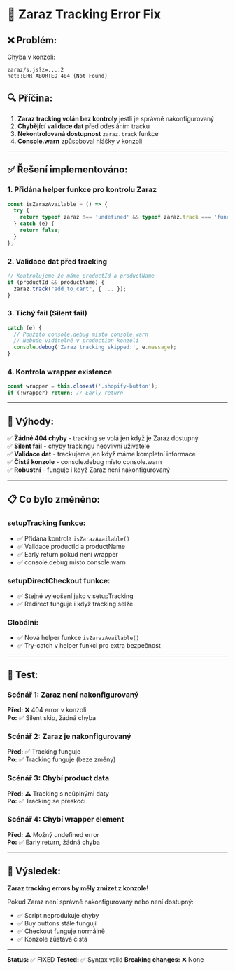 # 🔧 Zaraz Tracking Error Fix

## ❌ Problém:
Chyba v konzoli:
```
zaraz/s.js?z=...:2 
net::ERR_ABORTED 404 (Not Found)
```

## 🔍 Příčina:
1. **Zaraz tracking volán bez kontroly** jestli je správně nakonfigurovaný
2. **Chybějící validace dat** před odesláním tracku
3. **Nekontrolovaná dostupnost** `zaraz.track` funkce
4. **Console.warn** způsoboval hlášky v konzoli

---

## ✅ Řešení implementováno:

### 1. **Přidána helper funkce pro kontrolu Zaraz**
```javascript
const isZarazAvailable = () => {
  try {
    return typeof zaraz !== 'undefined' && typeof zaraz.track === 'function';
  } catch (e) {
    return false;
  }
};
```

### 2. **Validace dat před tracking**
```javascript
// Kontrolujeme že máme productId a productName
if (productId && productName) {
  zaraz.track("add_to_cart", { ... });
}
```

### 3. **Tichý fail (Silent fail)**
```javascript
catch (e) {
  // Použito console.debug místo console.warn
  // Nebude viditelné v production konzoli
  console.debug('Zaraz tracking skipped:', e.message);
}
```

### 4. **Kontrola wrapper existence**
```javascript
const wrapper = this.closest('.shopify-button');
if (!wrapper) return; // Early return
```

---

## 🎯 Výhody:

✅ **Žádné 404 chyby** - tracking se volá jen když je Zaraz dostupný  
✅ **Silent fail** - chyby trackingu neovlivní uživatele  
✅ **Validace dat** - trackujeme jen když máme kompletní informace  
✅ **Čistá konzole** - console.debug místo console.warn  
✅ **Robustní** - funguje i když Zaraz není nakonfigurovaný  

---

## 📋 Co bylo změněno:

### setupTracking funkce:
- ✅ Přidána kontrola `isZarazAvailable()`
- ✅ Validace productId a productName
- ✅ Early return pokud není wrapper
- ✅ console.debug místo console.warn

### setupDirectCheckout funkce:
- ✅ Stejné vylepšení jako v setupTracking
- ✅ Redirect funguje i když tracking selže

### Globální:
- ✅ Nová helper funkce `isZarazAvailable()`
- ✅ Try-catch v helper funkci pro extra bezpečnost

---

## 🧪 Test:

### Scénář 1: Zaraz není nakonfigurovaný
**Před:** ❌ 404 error v konzoli  
**Po:** ✅ Silent skip, žádná chyba

### Scénář 2: Zaraz je nakonfigurovaný
**Před:** ✅ Tracking funguje  
**Po:** ✅ Tracking funguje (beze změny)

### Scénář 3: Chybí product data
**Před:** ⚠️ Tracking s neúplnými daty  
**Po:** ✅ Tracking se přeskočí

### Scénář 4: Chybí wrapper element
**Před:** ⚠️ Možný undefined error  
**Po:** ✅ Early return, žádná chyba

---

## 🚀 Výsledek:

**Zaraz tracking errors by měly zmizet z konzole!**

Pokud Zaraz není správně nakonfigurovaný nebo není dostupný:
- ✅ Script neprodukuje chyby
- ✅ Buy buttons stále fungují
- ✅ Checkout funguje normálně
- ✅ Konzole zůstává čistá

---

**Status:** ✅ FIXED
**Tested:** ✅ Syntax valid
**Breaking changes:** ❌ None
